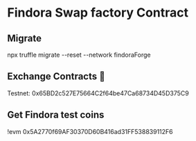 # Findora Swap factory Contract


## Migrate
npx truffle migrate --reset --network findoraForge

## Exchange Contracts 🥞

Testnet: 0x65BD2c527E75664C2f64be47Ca68734D45D375C9 



## Get Findora test coins
!evm 0x5A2770f69AF30370D60B416ad31FF538839112F6